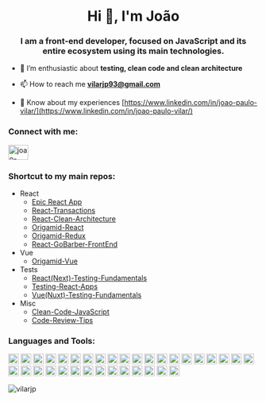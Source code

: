 <h1 align="center">Hi 👋, I'm João</h1>
<h3 align="center">I am a front-end developer, focused on JavaScript and its entire ecosystem using its main technologies.</h3>

- 🌱 I’m enthusiastic about **testing, clean code and clean architecture**

- 📫 How to reach me **vilarjp93@gmail.com**

- 📄 Know about my experiences [https://www.linkedin.com/in/joao-paulo-vilar/](https://www.linkedin.com/in/joao-paulo-vilar/)

<h3 align="left">Connect with me:</h3>
<p align="left">
<a href="https://linkedin.com/in/joao-paulo-vilar" target="blank"><img align="center" src="https://cdn.jsdelivr.net/npm/simple-icons@3.0.1/icons/linkedin.svg" alt="joao-paulo-vilar" height="30" width="40" /></a>
</p>

<h3 align="left">Shortcut to my main repos:</h3>
<ul>
  <li>
    React
    <ul>
      <li>
        <a href="https://github.com/vilarjp/epic-react-app" target="blank">
           Epic React App
        </a>
      </li>
      <li>
        <a href="https://github.com/vilarjp/react-transactions" target="blank">
          React-Transactions
        </a>
      </li>
      <li>
        <a href="https://github.com/vilarjp/react-clean-architecture" target="blank">
          React-Clean-Architecture
        </a>
      </li>
      <li>
        <a href="https://github.com/vilarjp/origamid-react" target="blank">
          Origamid-React
        </a>
      </li>
      <li>
        <a href="https://github.com/vilarjp/origamid-redux" target="blank">
          Origamid-Redux
        </a>
      </li>
      <li>
        <a href="https://github.com/vilarjp/react-gobarber-frontend" target="blank">
          React-GoBarber-FrontEnd
        </a>
      </li>
    </ul>
  </li>
  <li>
    Vue
    <ul>
      <li>
        <a href="https://github.com/vilarjp/origamid-vue" target="blank">
          Origamid-Vue
        </a>
      </li>
    </ul>
  </li>
  <li>
    Tests
    <ul>
      <li>
        <a href="https://github.com/vilarjp/react-testing-fundamentals" target="blank">
          React(Next)-Testing-Fundamentals
        </a>
      </li>
      <li>
        <a href="https://github.com/vilarjp/testing-react-apps" target="blank">
          Testing-React-Apps
        </a>
      </li>
      <li>
        <a href="https://github.com/vilarjp/vue-testing-fundamentals" target="blank">
          Vue(Nuxt)-Testing-Fundamentals
        </a>
      </li>
    </ul>
  </li>
  <li>
    Misc
    <ul>
      <li>
        <a href="https://github.com/vilarjp/clean-code-javascript" target="blank">
          Clean-Code-JavaScript
        </a>
      </li>
      <li>
        <a href="https://github.com/vilarjp/code-review-tips" target="blank">
          Code-Review-Tips
        </a>
      </li>
    </ul>
  </li>
</ul>

<h3 align="left">Languages and Tools:</h3>
<p align="left">
<a href="https://developer.mozilla.org/en-US/docs/Web/JavaScript" title="JavaScript"><img src="https://github.com/tomchen/stack-icons/blob/master/logos/javascript.svg" alt="JavaScript" width="21px" height="21px"></a>
<a href="https://tc39.es/ecma262/" title="ECMAScript 6"><img src="https://github.com/tomchen/stack-icons/blob/master/logos/es6.svg" alt="ECMAScript 6" width="21px" height="21px"></a>
<a href="https://www.typescriptlang.org/" title="Typescript"><img src="https://github.com/tomchen/stack-icons/blob/master/logos/typescript-icon.svg" alt="Typescript" width="21px" height="21px"></a>
<a href="https://reactjs.org/" title="React"><img src="https://github.com/tomchen/stack-icons/blob/master/logos/react.svg" alt="React" width="21px" height="21px"></a>
<a href="https://redux.js.org/" title="Redux"><img src="https://github.com/tomchen/stack-icons/blob/master/logos/redux.svg" alt="Redux" width="21px" height="21px"></a>
<a href="https://mobx.js.org//" title="MobX"><img src="https://github.com/tomchen/stack-icons/blob/master/logos/mobx.svg" alt="MobX" width="21px" height="21px"></a>
<a href="https://nextjs.org/" title="Next.js"><img src="https://github.com/tomchen/stack-icons/blob/master/logos/nextjs.svg" alt="Next.js" width="21px" height="21px"></a>
<a href="https://vuejs.org/" title="Vue.js"><img src="https://github.com/tomchen/stack-icons/blob/master/logos/vue.svg" alt="Vue.js" width="21px" height="21px"></a>
<a href="https://nuxtjs.org/" title="Nuxt.js"><img src="https://github.com/tomchen/stack-icons/blob/master/logos/nuxt.svg" alt="Nuxt.js" width="21px" height="21px"></a>
<a href="https://www.w3.org/TR/CSS/" title="CSS3"><img src="https://github.com/tomchen/stack-icons/blob/master/logos/css-3.svg" alt="CSS3" width="21px" height="21px"></a>
<a href="https://sass-lang.com/" title="Sass"><img src="https://github.com/tomchen/stack-icons/blob/master/logos/sass.svg" alt="Sass" width="21px" height="21px"></a>
<a href="https://www.w3.org/TR/html5/" title="HTML5"><img src="https://github.com/tomchen/stack-icons/blob/master/logos/html-5.svg" alt="HTML5" width="21px" height="21px"></a>
<a href="https://nodejs.org/" title="Node.js"><img src="https://github.com/tomchen/stack-icons/blob/master/logos/nodejs-icon.svg" alt="Node.js" width="21px" height="21px"></a>
<a href="https://expressjs.com/" title="Express"><img src="https://github.com/tomchen/stack-icons/blob/master/logos/express.svg" alt="Express" width="21px" height="21px"></a>
<a href="https://graphql.org/" title="GraphQL"><img src="https://github.com/tomchen/stack-icons/blob/master/logos/graphql.svg" alt="GraphQL" width="21px" height="21px"></a>
<a href="https://www.apollographql.com/" title="Apollo"><img src="https://github.com/tomchen/stack-icons/blob/master/logos/apollostack.svg" alt="Apollo" width="21px" height="21px"></a>
<a href="https://www.docker.com/" title="docker"><img src="https://github.com/tomchen/stack-icons/blob/master/logos/docker-icon.svg" alt="docker" width="21px" height="21px"></a>
<a href="https://git-scm.com/" title="Git"><img src="https://github.com/tomchen/stack-icons/blob/master/logos/git-icon.svg" alt="Git" width="21px" height="21px"></a>
<a href="https://www.npmjs.com/" title="NPM"><img src="https://github.com/tomchen/stack-icons/blob/master/logos/npm.svg" alt="NPM" width="21px" height="21px"></a>
<a href="https://yarnpkg.com/" title="Yarn"><img src="https://github.com/tomchen/stack-icons/blob/master/logos/yarn.svg" alt="Yarn" width="21px" height="21px"></a>
<a href="https://webpack.js.org/" title="webpack"><img src="https://github.com/tomchen/stack-icons/blob/master/logos/webpack.svg" alt="webpack" width="21px" height="21px"></a>
<a href="https://babeljs.io/" title="Babel"><img src="https://github.com/tomchen/stack-icons/blob/master/logos/babel.svg" alt="Babel" width="21px" height="21px"></a>
<a href="https://eslint.org/" title="ESLint"><img src="https://github.com/tomchen/stack-icons/blob/master/logos/eslint.svg" alt="ESLint" width="21px" height="21px"></a>
<a href="https://prettier.io/" title="Prettier"><img src="https://github.com/tomchen/stack-icons/blob/master/logos/prettier.svg" alt="Prettier" width="21px" height="21px"></a>
<a href="https://jestjs.io/" title="Jest"><img src="https://github.com/tomchen/stack-icons/blob/master/logos/jest.svg" alt="Jest" width="21px" height="21px"></a>
<a href="https://www.cypress.io/" title="Cypress"><img src="https://github.com/tomchen/stack-icons/blob/master/logos/cypress.svg" alt="Cypress" width="21px" height="21px"></a>
<a href="https://code.visualstudio.com/" title="Visual Studio Code"><img src="https://github.com/tomchen/stack-icons/blob/master/logos/visual-studio-code.svg" alt="Visual Studio Code" width="21px" height="21px"></a>
<a href="https://ant.design/" title="Ant Design"><img src="https://github.com/tomchen/stack-icons/blob/master/logos/ant-design.svg" alt="Ant Design" width="21px" height="21px"></a>
<a href="https://azure.microsoft.com/" title="Microsoft Azure"><img src="https://github.com/tomchen/stack-icons/blob/master/logos/azure.svg" alt="Microsoft Azure" width="21px" height="21px"></a>
<a href="https://jenkins-ci.org/" title="Jenkins"><img src="https://github.com/tomchen/stack-icons/blob/master/logos/jenkins.svg" alt="Jenkins" width="21px" height="21px"></a>
<a href="https://www.sonarqube.org/" title="SonarQube"><img src="https://github.com/tomchen/stack-icons/blob/master/logos/sonarqube.svg" alt="SonarQube" width="21px" height="21px"></a>
<a href="https://travis-ci.org/" title="Travis CI"><img src="https://github.com/tomchen/stack-icons/blob/master/logos/travis-ci.svg" alt="Travis CI" width="21px" height="21px"></a>
<a href="https://coveralls.io/" title="Coveralls"><img src="https://github.com/tomchen/stack-icons/blob/master/logos/coveralls.svg" alt="Coveralls" width="21px" height="21px"></a>
<a href="https://about.gitlab.com/" title="Gitlab"><img src="https://github.com/tomchen/stack-icons/blob/master/logos/gitlab.svg" alt="Gitlab" width="21px" height="21px"></a>
</p>

<p><img align="left" src="https://github-readme-stats.vercel.app/api/top-langs?username=vilarjp&show_icons=true&locale=en&layout=compact&title_color=fff&icon_color=00d9ff&text_color=c9d1d9&bg_color=161b22" alt="vilarjp" /></p>
